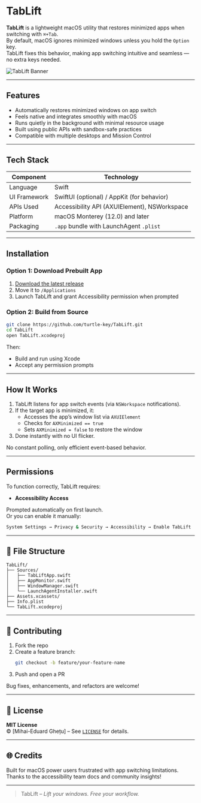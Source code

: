 # TabLift

**TabLift** is a lightweight macOS utility that restores minimized apps when switching with `⌘+Tab`.  
By default, macOS ignores minimized windows unless you hold the `Option` key.  
TabLift fixes this behavior, making app switching intuitive and seamless — no extra keys needed.

![TabLift Banner](https://tablift.mihai.sh)

---

## Features

-  Automatically restores minimized windows on app switch
-  Feels native and integrates smoothly with macOS
-  Runs quietly in the background with minimal resource usage
-  Built using public APIs with sandbox-safe practices
-  Compatible with multiple desktops and Mission Control

---

## Tech Stack

| Component       | Technology                                 |
|----------------|---------------------------------------------|
| Language        | Swift                                      |
| UI Framework    | SwiftUI (optional) / AppKit (for behavior) |
| APIs Used       | Accessibility API (AXUIElement), NSWorkspace |
| Platform        | macOS Monterey (12.0) and later            |
| Packaging       | `.app` bundle with LaunchAgent `.plist`    |

---

## Installation

### Option 1: Download Prebuilt App

1. [Download the latest release](https://github.com/turtle-key/TabLift/releases)
2. Move it to `/Applications`
3. Launch TabLift and grant Accessibility permission when prompted

### Option 2: Build from Source

```bash
git clone https://github.com/turtle-key/TabLift.git
cd TabLift
open TabLift.xcodeproj
```

Then:
- Build and run using Xcode
- Accept any permission prompts

---

## How It Works

1. TabLift listens for app switch events (via `NSWorkspace` notifications).
2. If the target app is minimized, it:
   - Accesses the app’s window list via `AXUIElement`
   - Checks for `AXMinimized == true`
   - Sets `AXMinimized = false` to restore the window
3. Done instantly with no UI flicker.

No constant polling, only efficient event-based behavior.

---

## Permissions

To function correctly, TabLift requires:

- **Accessibility Access**

Prompted automatically on first launch.  
Or you can enable it manually:

```bash
System Settings → Privacy & Security → Accessibility → Enable TabLift
```

---

## 📁 File Structure

```
TabLift/
├── Sources/
│   ├── TabLiftApp.swift
│   ├── AppMonitor.swift
│   ├── WindowManager.swift
│   └── LaunchAgentInstaller.swift
├── Assets.xcassets/
├── Info.plist
└── TabLift.xcodeproj
```

---

## 🤝 Contributing

1. Fork the repo
2. Create a feature branch:
   ```bash
   git checkout -b feature/your-feature-name
   ```
3. Push and open a PR

Bug fixes, enhancements, and refactors are welcome!

---

## 📜 License

**MIT License**  
© [Mihai-Eduard Ghețu] – See [`LICENSE`](LICENSE) for details.

---

## 🌐 Credits

Built for macOS power users frustrated with app switching limitations.  
Thanks to the accessibility team docs and community insights!

---

> TabLift – *Lift your windows. Free your workflow.*
